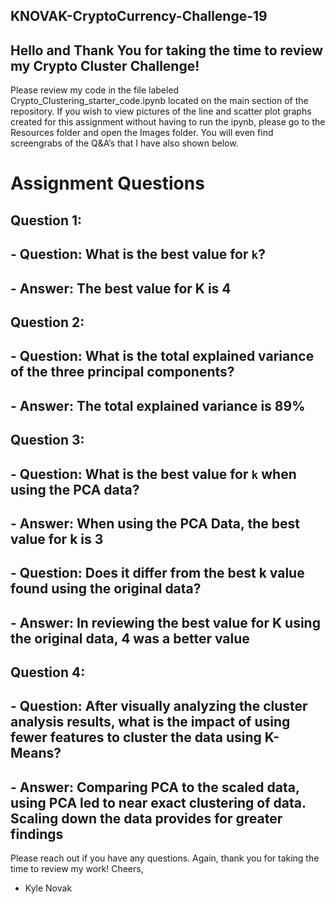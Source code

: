 ## KNOVAK-CryptoCurrency-Challenge-19

## Hello and Thank You for taking the time to review my Crypto Cluster Challenge!
Please review my code in the file labeled Crypto_Clustering_starter_code.ipynb located on the main section of the repository.
If you wish to view pictures of the line and scatter plot graphs created for this assignment without having to run the ipynb, please go to the Resources folder and open the Images folder. You will even find screengrabs of the Q&A’s that I have also shown below.
# Assignment Questions

## Question 1:
## - Question: What is the best value for `k`?
## - Answer: The best value for K is 4

## Question 2:
## - Question: What is the total explained variance of the three principal components?
## - Answer: The total explained variance is 89%

## Question 3:
## - Question: What is the best value for `k` when using the PCA data?
## - Answer: When using the PCA Data, the best value for k is 3
## - Question: Does it differ from the best k value found using the original data?
## - Answer:  In reviewing the best value for K using the original data, 4 was a better value

## Question 4:
## - Question: After visually analyzing the cluster analysis results, what is the impact of using fewer features to cluster the data using K-Means?
## - Answer: Comparing PCA to the scaled data, using PCA  led to near exact clustering of data. Scaling down the data provides for greater findings

Please reach out if you have any questions.
Again, thank you for taking the time to review my work!
Cheers,
-	Kyle Novak
